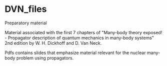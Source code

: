 # DVN_files
Preparatory material

Material associated with the first 7 chapters of "Many-body theory exposed! - Propagator description of quantum mechanics in many-body systems" 2nd edition by W. H. Dickhoff and D. Van Neck.

Pdfs contains slides that emphasize material relevant for the nuclear many-body problem using propagators.
